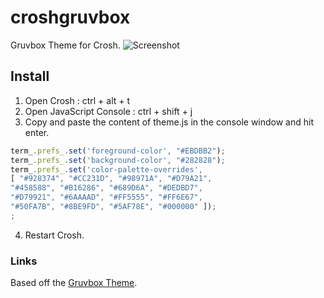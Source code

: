 # croshgruvbox

Gruvbox Theme for Crosh.
![Screenshot](https://user-images.githubusercontent.com/64205159/225936537-e99624be-391a-49f2-89a5-415f0b22baef.png)

## Install

1. Open Crosh : ctrl + alt + t
2. Open JavaScript Console : ctrl + shift + j
3. Copy and paste the content of theme.js in the console window and hit enter.

```javascript
term_.prefs_.set('foreground-color', "#EBDBB2");
term_.prefs_.set('background-color', "#282828");
term_.prefs_.set('color-palette-overrides',
[ "#928374", "#CC231D", "#98971A", "#D79A21", 
"#458588", "#B16286", "#689D6A", "#DEDBD7",
"#D79921", "#6AAAAD", "#FF5555", "#FF6E67",
"#50FA7B", "#8BE9FD", "#5AF78E", "#000000" ]);
;
```

4. Restart Crosh.

### Links

Based off the [Gruvbox Theme](https://github.com/morhetz/gruvbox).
